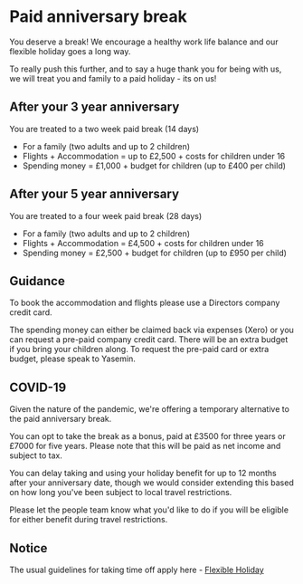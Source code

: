 # Paid anniversary break

You deserve a break! We encourage a healthy work life balance and our flexible holiday goes a long way.

To really push this further, and to say a huge thank you for being with us, we will treat you and family to a paid holiday - its on us!

## After your 3 year anniversary 
You are treated to a two week paid break (14 days)
* For a family (two adults and up to 2 children)
* Flights + Accommodation = up to £2,500 + costs for children under 16 
* Spending money = £1,000 + budget for children (up to £400 per child)

## After your 5 year anniversary 
You are treated to a four week paid break (28 days)
* For a family (two adults and up to 2 children)
* Flights + Accommodation = £4,500 + costs for children under 16
* Spending money = £2,500 + budget for children (up to £950 per child)

## Guidance
To book the accommodation and flights please use a Directors company credit card. 

The spending money can either be claimed back via expenses (Xero) or you can request a pre-paid company credit card.
There will be an extra budget if you bring your children along. To request the pre-paid card or extra budget, please speak to Yasemin.

## COVID-19
Given the nature of the pandemic, we're offering a temporary alternative to the paid anniversary break.

You can opt to take the break as a bonus, paid at £3500 for three years or £7000 for five years. Please note that this will be paid as net income and subject to tax.

You can delay taking and using your holiday benefit for up to 12 months after your anniversary date, though we would consider extending this based on how long you've been subject to local travel restrictions.

Please let the people team know what you'd like to do if you will be eligible for either benefit during travel restrictions.

## Notice
The usual guidelines for taking time off apply here - [Flexible Holiday](https://github.com/madetech/handbook/blob/master/benefits/flexible_holiday.md)
